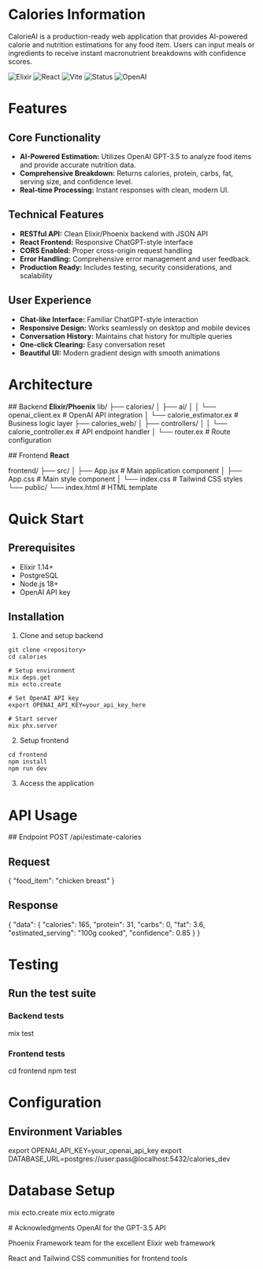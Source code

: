 # Calories Information

CalorieAI is a production-ready web application that provides AI-powered calorie and nutrition estimations for any food item. Users can input meals or ingredients to receive instant macronutrient breakdowns with confidence scores.

![Elixir](https://img.shields.io/badge/Elixir-1.16-%234B275F?logo=elixir)
![React](https://img.shields.io/badge/React-18.2-%2361DAFB?logo=react)
![Vite](https://img.shields.io/badge/Vite-5.x-%23646CFF?logo=vite)
![Status](https://img.shields.io/badge/Status-Development-informational)
![OpenAI](https://auth.openai.com/log-in)

# Features

## Core Functionality

- **AI-Powered Estimation:** Utilizes OpenAI GPT-3.5 to analyze food items and provide accurate nutrition data.
- **Comprehensive Breakdown:** Returns calories, protein, carbs, fat, serving size, and confidence level.
- **Real-time Processing:** Instant responses with clean, modern UI.

## Technical Features

- **RESTful API:** Clean Elixir/Phoenix backend with JSON API
- **React Frontend:** Responsive ChatGPT-style interface
- **CORS Enabled:** Proper cross-origin request handling
- **Error Handling:** Comprehensive error management and user feedback.
- **Production Ready:** Includes testing, security considerations, and scalability

## User Experience

- **Chat-like Interface:** Familiar ChatGPT-style interaction
- **Responsive Design:** Works seamlessly on desktop and mobile devices
- **Conversation History:** Maintains chat history for multiple queries
- **One-click Clearing:** Easy conversation reset
- **Beautiful UI:** Modern gradient design with smooth animations

# Architecture

## Backend **Elixir/Phoenix**
lib/
├── calories/
│ ├── ai/
│ │ └── openai_client.ex # OpenAI API integration
│ └── calorie_estimator.ex # Business logic layer
├── calories_web/
│ ├── controllers/
│ │ └── calorie_controller.ex # API endpoint handler
│ └── router.ex # Route configuration

## Frontend **React**

frontend/
├── src/
│ ├── App.jsx # Main application component
│ ├── App.css # Main style component
│ └── index.css # Tailwind CSS styles
└── public/
└── index.html # HTML template

# Quick Start

## Prerequisites

- Elixir 1.14+
- PostgreSQL
- Node.js 18+
- OpenAI API key

## Installation

1. Clone and setup backend

```
git clone <repository>
cd calories

# Setup environment
mix deps.get
mix ecto.create

# Set OpenAI API key
export OPENAI_API_KEY=your_api_key_here

# Start server
mix phx.server
```

2. Setup frontend

```
cd frontend
npm install
npm run dev
```

3. Access the application

# API Usage

## Endpoint
POST /api/estimate-calories

## Request
{
  "food_item": "chicken breast"
}

## Response
{
  "data": {
    "calories": 165,
    "protein": 31,
    "carbs": 0,
    "fat": 3.6,
    "estimated_serving": "100g cooked",
    "confidence": 0.85
  }
}

# Testing

## Run the test suite
### Backend tests
mix test

### Frontend tests
cd frontend
npm test

# Configuration

## Environment Variables
export OPENAI_API_KEY=your_openai_api_key
export DATABASE_URL=postgres://user:pass@localhost:5432/calories_dev

# Database Setup
mix ecto.create
mix ecto.migrate

# Acknowledgments
OpenAI for the GPT-3.5 API

Phoenix Framework team for the excellent Elixir web framework

React and Tailwind CSS communities for frontend tools